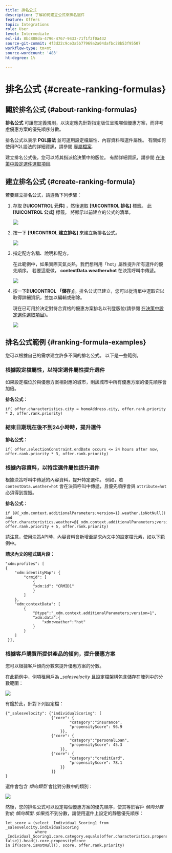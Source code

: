```yaml
---
title: 排名公式
description: 了解如何建立公式來排名選件
feature: Offers
topic: Integrations
role: User
level: Intermediate
exl-id: 8bc808da-4796-4767-9433-71f1f2f0a432
source-git-commit: 4f3d22c9ce3a5b77969a2a04dafbc28b53f95507
workflow-type: tm+mt
source-wordcount: '483'
ht-degree: 1%

---
```


# 排名公式 {#create-ranking-formulas}

## 關於排名公式 {#about-ranking-formulas}

**排名公式** 可讓您定義規則，以決定應先針對指定版位呈現哪個優惠方案，而非考慮優惠方案的優先順序分數。

排名公式以表示 **PQL語法** 並可運用設定檔屬性、內容資料和選件屬性。 有關如何使用PQL語法的詳細資訊，請參閱 [專屬檔案](https://experienceleague.adobe.com/docs/experience-platform/segmentation/pql/overview.html).

建立排名公式後，您可以將其指派給決策中的版位。 有關詳細資訊，請參閱 [在決策中設定選件選取項目](../offer-activities/configure-offer-selection.md).

## 建立排名公式 {#create-ranking-formula}

若要建立排名公式，請遵循下列步驟：

1. 存取 **[!UICONTROL 元件]** ，然後選取 **[!UICONTROL 排名]** 標籤。 此 **[!UICONTROL 公式]** 標籤。 將顯示以前建立的公式的清單。

   ![](../assets/rankings-list.png)

1. 按一下 **[!UICONTROL 建立排名]** 來建立新排名公式。

   ![](../assets/ranking-create-formula.png)

1. 指定配方名稱、說明和配方。

   在此範例中，如果實際天氣炎熱，我們想利用「hot」屬性提升所有選件的優先順序。 若要這麼做， **contextData.weather=hot** 在決策呼叫中傳遞。

   ![](../assets/ranking-syntax.png)

1. 按一下&#x200B;**[!UICONTROL 「儲存」]**。排名公式已建立，您可以從清單中選取它以取得詳細資訊，並加以編輯或刪除。

   現在已可用於決定對符合資格的優惠方案排名以刊登版位(請參閱 [在決策中設定選件選取項目](../offer-activities/configure-offer-selection.md))。

   ![](../assets/ranking-formula-created.png)

## 排名公式範例 {#ranking-formula-examples}

您可以根據自己的需求建立許多不同的排名公式。 以下是一些範例。

<!--
Boost by offer ID

Boost the priority of an offer with the offer ID *xcore:personalized-offer:13d213cd4cb328ec* by 5.

**Ranking formula:**

```
if( offer._id = "xcore:personalized-offer:13d213cd4cb328ec", offer.rank.priority + 5, offer.rank.priority)
```

Change the offer priority based on a certain profile attribute

Set the offer priority to 30 for offer *xcore:personalized-offer:13d213cd4cb328ec* if the user lives in the city of Bondi.

**Ranking formula:**

```
if( offer._id = "xcore:personalized-offer:13d213cd4cb328ec" and homeAddress.city.equals("Bondi", false), 30, offer.rank.priority)
```

Boost multiple offers by offer ID based on the presence of a profile's segment membership

Boost the priority of offers based on whether the user is a member of a priority segment, which is configured as an attribute in the offer.

**Ranking formula:**

```
if( segmentMembership.get("ups").get(offer.characteristics.prioritySegmentId).status in (["realized","existing"]), offer.rank.priority + 10, offer.rank.priority)
```
-->

### 根據設定檔屬性，以特定選件屬性提升選件

如果設定檔位於與優惠方案相對應的城市，則該城市中所有優惠方案的優先順序會加倍。

**排名公式：**

```
if( offer.characteristics.city = homeAddress.city, offer.rank.priority * 2, offer.rank.priority)
```

### 結束日期現在後不到24小時時，提升選件

**排名公式：**

```
if( offer.selectionConstraint.endDate occurs <= 24 hours after now, offer.rank.priority * 3, offer.rank.priority)
```

### 根據內容資料，以特定選件屬性提升選件

根據決策呼叫中傳遞的內容資料，提升特定選件。 例如，若 `contextData.weather=hot` 會在決策呼叫中傳遞，且優先順序會與 `attribute=hot` 必須得到提振。

**排名公式：**

```
if (@{_xdm.context.additionalParameters;version=1}.weather.isNotNull()
and offer.characteristics.weather=@{_xdm.context.additionalParameters;version=1}.weather, offer.rank.priority + 5, offer.rank.priority)
```

請注意，使用決策API時，內容資料會新增至請求內文中的設定檔元素，如以下範例中。

**請求內文的程式碼片段：**

```
"xdm:profiles": [
{
    "xdm:identityMap": {
        "crmid": [
            {
            "xdm:id": "CRMID1"
            }
        ]
    },
    "xdm:contextData": [
        {
            "@type":"_xdm.context.additionalParameters;version=1",
            "xdm:data":{
                "xdm:weather":"hot"
            }
        }
    ]
 }],
```

### 根據客戶購買所提供產品的傾向，提升優惠方案

您可以根據客戶傾向分數來提升優惠方案的分數。

在此範例中，例項租用戶為 *_salesvelocity* 且設定檔架構包含儲存在陣列中的分數範圍：

![](../assets/ranking-example-schema.png)

有鑑於此，針對下列設定檔：

```
{"_salesvelocity": {"individualScoring": [
                    {"core": {
                            "category":"insurance",
                            "propensityScore": 96.9
                        }},
                    {"core": {
                            "category":"personalLoan",
                            "propensityScore": 45.3
                        }},
                    {"core": {
                            "category":"creditCard",
                            "propensityScore": 78.1
                        }}
                    ]}
}
```

選件會包含 *傾向類型* 會比對分數中的類別：

![](../assets/ranking-example-propensityType.png)

然後，您的排名公式可以設定每個優惠方案的優先順序，使其等於客戶 *傾向分數* 對於 *傾向類型*. 如果找不到分數，請使用選件上設定的靜態優先順序：

```
let score = (select _Individual_Scoring1 from _salesvelocity.individualScoring
             where _Individual_Scoring1.core.category.equals(offer.characteristics.propensityType, false)).head().core.propensityScore
in if(score.isNotNull(), score, offer.rank.priority)
```
